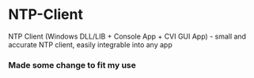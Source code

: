 # NTP-Client
NTP Client (Windows DLL/LIB + Console App + CVI GUI App) - small and accurate NTP client, easily integrable into any app

### Made some change to fit my use
